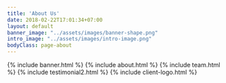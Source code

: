 ```yaml
---
title: 'About Us'
date: 2018-02-22T17:01:34+07:00
layout: default
banner_image: "../assets/images/banner-shape.png"
intro_image: "../assets/images/intro-image.png"
bodyClass: page-about
---
```


{% include banner.html %}
{% include about.html %}
{% include team.html %}
{% include testimonial2.html %}
{% include client-logo.html %}
